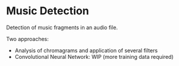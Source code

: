 # Music Detection

Detection of music fragments in an audio file.

Two approaches:
- Analysis of chromagrams and application of several filters
- Convolutional Neural Network: WIP (more training data required)

